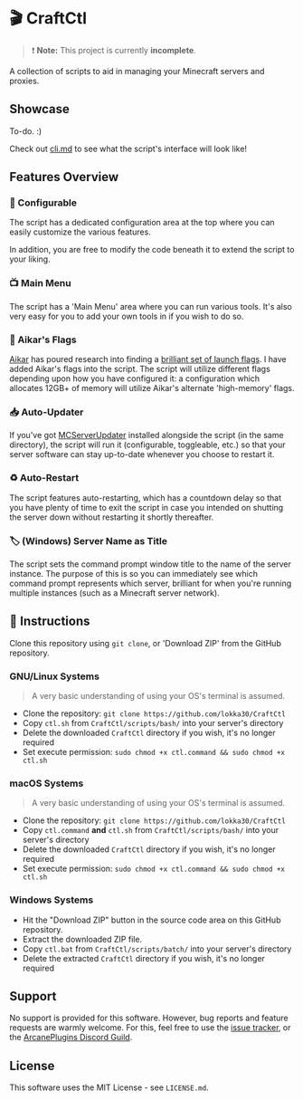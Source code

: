 # 🎬 CraftCtl

> ❗️ **Note:** This project is currently **incomplete**.

A collection of scripts to aid in managing your Minecraft servers and proxies.

## Showcase

To-do. :)

Check out [cli.md][6] to see what the script's interface will look like!

## Features Overview

### 🔧 Configurable

The script has a dedicated configuration area at the top where you can easily customize the various features.

In addition, you are free to modify the code beneath it to extend the script to your liking.

### 📺 Main Menu

The script has a 'Main Menu' area where you can run various tools. It's also very easy for you to add your own
tools in if you wish to do so.

### 🏁 Aikar's Flags

[Aikar][5] has poured research into finding a [brilliant set of launch flags][4].
I have added Aikar's flags into the script. The script will utilize different flags depending upon how you have
configured it: a configuration which allocates 12GB+ of memory will utilize Aikar's alternate 'high-memory' flags.

### 📥 Auto-Updater

If you've got [MCServerUpdater][1] installed alongside the script (in the same directory), the script will run it
(configurable, toggleable, etc.) so that your server software can stay up-to-date whenever you choose to restart it.

### ♻️ Auto-Restart

The script features auto-restarting, which has a countdown delay so that you have plenty of time to
exit the script in case you intended on shutting the server down without restarting it shortly thereafter.

### 🏷 (Windows) Server Name as Title
The script sets the command prompt window title to the name of the server instance.
The purpose of this is so you can immediately see which command prompt represents which server, brilliant for when 
you're running multiple instances (such as a Minecraft server network).

## 📜 Instructions

Clone this repository using `git clone`, or 'Download ZIP' from the GitHub repository.

### GNU/Linux Systems

> A very basic understanding of using your OS's terminal is assumed. 

- Clone the repository: `git clone https://github.com/lokka30/CraftCtl`
- Copy `ctl.sh` from `CraftCtl/scripts/bash/` into your server's directory
- Delete the downloaded `CraftCtl` directory if you wish, it's no longer required
- Set execute permission: `sudo chmod +x ctl.command && sudo chmod +x ctl.sh`

### macOS Systems

> A very basic understanding of using your OS's terminal is assumed.

- Clone the repository: `git clone https://github.com/lokka30/CraftCtl`
- Copy `ctl.command` **and** `ctl.sh` from `CraftCtl/scripts/bash/` into your server's directory
- Delete the downloaded `CraftCtl` directory if you wish, it's no longer required
- Set execute permission: `sudo chmod +x ctl.command && sudo chmod +x ctl.sh`

### Windows Systems

- Hit the "Download ZIP" button in the source code area on this GitHub repository.
- Extract the downloaded ZIP file.
- Copy `ctl.bat` from `CraftCtl/scripts/batch/` into your server's directory
- Delete the extracted `CraftCtl` directory if you wish, it's no longer required

## Support

No support is provided for this software. However, bug reports and feature requests are warmly welcome. For this,
feel free to use the [issue tracker][2], or the [ArcanePlugins Discord Guild][3].

## License

This software uses the MIT License - see `LICENSE.md`.



[1]: https://www.spigotmc.org/resources/mcserverupdater.98003/updates
[2]: https://github.com/lokka30/CraftCtl/issues
[3]: https://discord.io/arcaneplugins
[4]: https://aikar.co/mcflags.html
[5]: https://aikar.co/
[6]: https://github.com/lokka30/CraftCtl/blob/master/misc/brainstorming/cli.md
